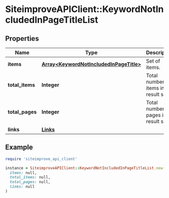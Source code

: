 # SiteimproveAPIClient::KeywordNotIncludedInPageTitleList

## Properties

| Name | Type | Description | Notes |
| ---- | ---- | ----------- | ----- |
| **items** | [**Array&lt;KeywordNotIncludedInPageTitle&gt;**](KeywordNotIncludedInPageTitle.md) | Set of items. |  |
| **total_items** | **Integer** | Total number of items in result set. |  |
| **total_pages** | **Integer** | Total number of pages in result set. |  |
| **links** | [**Links**](Links.md) |  | [optional] |

## Example

```ruby
require 'siteimprove_api_client'

instance = SiteimproveAPIClient::KeywordNotIncludedInPageTitleList.new(
  items: null,
  total_items: null,
  total_pages: null,
  links: null
)
```

